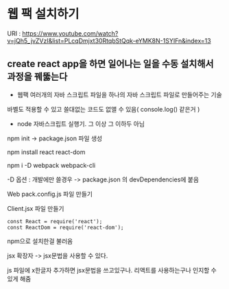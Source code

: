 # 웹 팩 설치하기

URI : https://www.youtube.com/watch?v=jQh5_jvZVzI&list=PLcqDmjxt30RtqbStQqk-eYMK8N-1SYIFn&index=13


## create react app을 하면 일어나는 일을 수동 설치해서 과정을 꿰뚫는다

* 웹팩 
여러개의 자바 스크립트 파일을 하나의 자바 스크립트 파일로 만들어주는 기술

바벨도 적용할 수 있고 쓸대없는 코드도 없앨 수 있음( console.log() 같은거 )

* node 
자바스크립트 실행기. 그 이상 그 이하두 아님


npm init -> package.json 파일 생성

npm install react react-dom

npm i -D webpack webpack-cli 

-D 옵션 : 개발에만 쓸경우 -> package.json 의 devDependencies에 붙음


Web pack.config.js 파일 만들기

Client.jsx 파일 만들기

```
const React = require('react');
const ReactDom = require('react-dom');
```

npm으로 설치한걸 불러옴



jsx 확장자 -> jsx문법을 사용할 수 있다.

js 파일에 x한글자 추가하면 jsx문법을 쓰고있구나. 리액트를 사용하는구나 인지할 수 있게 해줌

